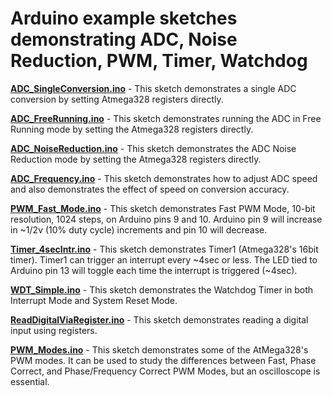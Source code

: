 # Arduino example sketches demonstrating ADC, Noise Reduction, PWM, Timer, Watchdog 

**[ADC_SingleConversion.ino](https://github.com/VinnieM-3/Arduino/blob/master/ADC_SingleConversion.ino)** - This sketch demonstrates a single ADC conversion by setting Atmega328 registers directly.

**[ADC_FreeRunning.ino](https://github.com/VinnieM-3/Arduino/blob/master/ADC_FreeRunning.ino)** - This sketch demonstrates running the ADC in Free Running mode by setting the Atmega328 registers directly.

**[ADC_NoiseReduction.ino](https://github.com/VinnieM-3/Arduino/blob/master/ADC_NoiseReduction.ino)** - This sketch demonstrates the ADC Noise Reduction mode by setting the Atmega328 registers directly.

**[ADC_Frequency.ino](https://github.com/VinnieM-3/Arduino/blob/master/ADC_Frequency.ino)** - This sketch demonstrates how to adjust ADC speed and also demonstrates the effect of speed on conversion accuracy.

**[PWM_Fast_Mode.ino](https://github.com/VinnieM-3/Arduino/blob/master/PWM_Fast_Mode.ino)** - This sketch demonstrates Fast PWM Mode, 10-bit resolution, 1024 steps, on Arduino pins 9 and 10.  Arduino pin 9 will increase in ~1/2v (10% duty cycle) increments and pin 10 will decrease.

**[Timer_4secIntr.ino](https://github.com/VinnieM-3/Arduino/blob/master/Timer_4secIntr.ino)** - This sketch demonstrates Timer1 (Atmega328's 16bit timer).  Timer1 can trigger an interrupt every ~4sec or less. The LED tied to Arduino pin 13 will toggle each time the interrupt is triggered (~4sec).

**[WDT_Simple.ino](https://github.com/VinnieM-3/Arduino/blob/master/WDT_Simple.ino)** - This sketch demonstrates the Watchdog Timer in both Interrupt Mode and System Reset Mode.

**[ReadDigitalViaRegister.ino](https://github.com/VinnieM-3/Arduino/blob/master/ReadDigitalViaRegister.ino)** - This sketch demonstrates reading a digital input using registers.

**[PWM_Modes.ino](https://github.com/VinnieM-3/Arduino/blob/master/PWM_Modes.ino)** - This sketch demonstrates some of the AtMega328's PWM modes.  It can be used to study the differences between Fast, Phase Correct, and Phase/Frequency Correct PWM Modes, but an oscilloscope is essential.
